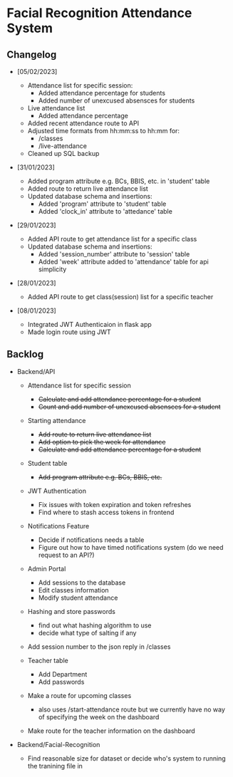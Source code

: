 # Facial Recognition Attendance System

 ## Changelog
 
* [05/02/2023]
  * Attendance list for specific session:
    * Added attendance percentage for students
    * Added number of unexcused absensces for students
  * Live attendance list
    * Added attendance percentage
  * Added recent attendance route to API
  * Adjusted time formats from hh:mm:ss to hh:mm for:
    * /classes
    * /live-attendance
  * Cleaned up SQL backup 
 
* [31/01/2023]
  * Added program attribute e.g. BCs, BBIS, etc. in 'student' table
  * Added route to return live attendance list
  * Updated database schema and insertions:
    * Added 'program' attribute to 'student' table
    * Added 'clock_in' attribute to 'attedance' table
 
* [29/01/2023]
  * Added API route to get attendance list for a specific class
  * Updated database schema and insertions:
    * Added 'session_number' attribute to 'session' table
    * Added 'week' attribute added to 'attendance' table for api simplicity
  
* [28/01/2023]
  * Added API route to get class(session) list for a specific teacher

* [08/01/2023]
  * Integrated JWT Authenticaion in flask app
  * Made login route using JWT
  
## Backlog

* Backend/API
  * Attendance list for specific session
    * ~~Calculate and add attendance percentage for a student~~
    * ~~Count and add number of unexcused absensces for a student~~
  
  * Starting attendance
    * ~~Add route to return live attendance list~~
    * ~~Add option to pick the week for attendance~~
    * ~~Calculate and add attendance percentage for a student~~
    
  * Student table
    * ~~Add program attribute e.g. BCs, BBIS, etc.~~
  
  * JWT Authentication
    * Fix issues with token expiration and token refreshes
    * Find where to stash access tokens in frontend
    
  * Notifications Feature
    * Decide if notifications needs a table 
    * Figure out how to have timed notifications system (do we need request to an API?)
  
  * Admin Portal
    * Add sessions to the database
    * Edit classes information
    * Modify student attendance
    
  * Hashing and store passwords
    * find out what hashing algorithm to use
    * decide what type of salting if any
  
  * Add session number to the json reply in /classes
  
  * Teacher table
    * Add Department
    * Add passwords
  
  * Make a route for upcoming classes
    * also uses /start-attendance route but we currently have no way of specifying the week on the dashboard
  
  * Make route for the teacher information on the dashboard
  
* Backend/Facial-Recognition
  * Find reasonable size for dataset or decide who's system to running the tranining file in

